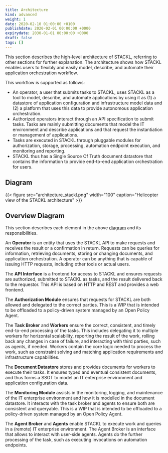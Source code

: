 ```yaml
---
title: Architecture
kind: advanced
weight: 1
date: 2020-02-10 01:00:00 +0100
publishdate: 2020-02-01 00:00:00 +0000
expirydate: 2030-01-01 00:00:00 +0000
draft: false
tags: []
---
```


This section describes the high-level architecture of STACKL, referring to  other sections for further explanation.
The architecture shows how STACKL enables users to flexibly and easily model, describe, and automate their application orchestration workflow.

This workflow is supported as follows:

* An operator, a user that submits tasks to STACKL, uses STACKL as a tool to model, describe, and automate applications by using it as (1)  a datastore of application configuration and infrastructure model data and (2) a platform that uses this data to provide autonomous application orchestration.
* Authorized operators interact through an API specification to submit tasks.
Tasks are mainly submitting documents that model the IT environment and describe applications and that request the instantiation or management of applications.
* Tasks are executed in STACKL through pluggable modules for authorization, storage, processing, automation endpoint execution, and monitoring and reporting.
* STACKL thus has a Single Source Of Truth document datastore that contains the information to provide end-to-end application orchestration for users.

## Diagram

{{< figure src="architecture_stackl.png" width="100" caption="Helicopter view of the STACKL architecture" >}}

## Overview Diagram

This section describes each element in the above [diagram](#diagram) and its responsibilities.

An **Operator** is an entity that uses the STACKL API to make requests and receives the result or a confirmation in return.
Requests can be queries for information, retrieving documents, storing or changing documents, and application orchestration.
A operator can be anything that is capable of issuing HTTP requests, including other tools or actual users.

The **API Interface** is a frontend for access to STACKL and ensures requests are authorized, submitted to STACKL as tasks, and the result delivered back to the requestor.
This API is based on HTTP and REST and provides a web frontend.

The **Authorization Module** ensures that requests for STACKL are both allowed and delegated to the correct parties.
This is a WIP that is intended to be offloaded to a policy-driven system managed by an Open Policy Agent.

The **Task Broker** and **Workers**  ensure the correct, consistent, and timely end-to-end processing of the tasks.
This includes delegating it to multiple workers for horizontal scalability, reporting the result of the work, rolling back any changes in case of failure, and interacting with third parties, such as agents, if needed.
Workers contain the core logic needed to process the work, such as constraint solving and matching application requirements and infrastructure capabilities.

The **Document Datastore** stores and provides documents for workers to execute their tasks.
It ensures typed and eventual consistent documents, and thus forms a SSOT to model an IT enterprise environment and application configuration data.

The **Monitoring Module** assists in the monitoring, logging, and maintenance of the IT enterprise environment and how it is modelled in the document datastore.
It interacts with the task broker and agents to ensure both are consistent and queryable.
This is a WIP that is intended to be offloaded to a policy-driven system managed by an Open Policy Agent.

The **Agent Broker** and **Agents** enable STACKL to execute work and queries in a (remote) IT enterprise environment.
The Agent Broker is an interface that allows to interact with user-side agents.
Agents do the further processing of the task, such as executing invocations on automation endpoints.
